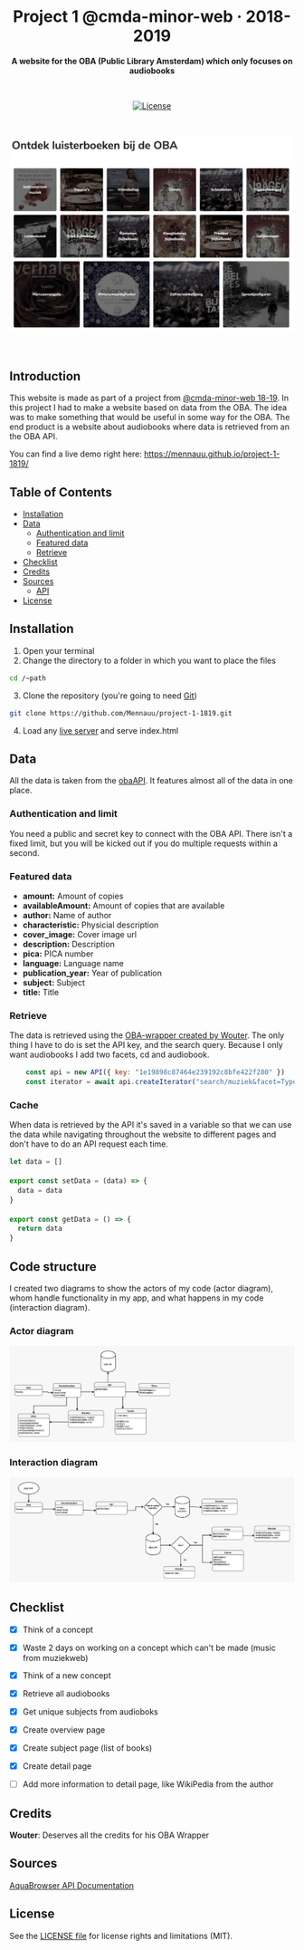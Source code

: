 <h1 align="center">Project 1 @cmda-minor-web · 2018-2019</h1>

<p align="center"><b>A website for the OBA (Public Library Amsterdam) which only focuses on audiobooks</b>
</p>

<br>

<p align="center">
  <a href="https://github.com/Mennauu/project-1-1819/blob/master/LICENSE">
    <img src="https://img.shields.io/badge/license-MIT-brightgreen.svg?style=flat-square" alt="License">
  </a>
</p> 

<br>

![preview](preview.png)

<br>

<!-- ☝️ replace this description with a description of your own work -->
## Introduction
This website is made as part of a project from [@cmda-minor-web 18-19](https://github.com/cmda-minor-web/project-1-1819). In this project I had to make a website based on data from the OBA. The idea was to make something that would be useful in some way for the OBA. The end product is a website about audiobooks where data is retrieved from an the OBA API.

You can find a live demo right here: https://mennauu.github.io/project-1-1819/

<!-- Maybe a table of contents here? 📚 -->
## Table of Contents

- [Installation](#installation)
- [Data](#data)
  - [Authentication and limit](#authentication-and-limit)
  - [Featured data](#featured-data)
  - [Retrieve](#retrieve)
- [Checklist](#checklist)
- [Credits](#credits)
- [Sources](#sources)
  - [API](#api)
- [License](#license)

<!-- How about a section that describes how to install this project? 🤓 -->
## Installation
1. Open your terminal
2. Change the directory to a folder in which you want to place the files
```bash
cd /~path
```
3. Clone the repository (you're going to need [Git](https://www.linode.com/docs/development/version-control/how-to-install-git-on-linux-mac-and-windows/))
```bash
git clone https://github.com/Mennauu/project-1-1819.git
```
4. Load any [live server](https://www.npmjs.com/package/live-server) and serve index.html

<!-- What external data source is featured in your project and what are its properties 🌠 -->
## Data
All the data is taken from the [obaAPI](https://zoeken.oba.nl/api/v1/). It features almost all of the data in one place.

### Authentication and limit
You need a public and secret key to connect with the OBA API. There isn't a fixed limit, but you will be kicked out if you do multiple requests within a second.

### Featured data
- **amount:** Amount of copies
- **availableAmount:** Amount of copies that are available
- **author:** Name of author
- **characteristic:** Physicial description
- **cover_image:** Cover image url
- **description:** Description 
- **pica:** PICA number
- **language:** Language name
- **publication_year:** Year of publication
- **subject:** Subject
- **title:** Title

### Retrieve
The data is retrieved using the [OBA-wrapper created by Wouter](https://github.com/maanlamp/OBA-wrapper). The only thing I have to do is set the API key, and the search query. Because I only want audiobooks I add two facets, cd and audiobook.

```JavaScript
    const api = new API({ key: "1e19898c87464e239192c8bfe422f280" })
    const iterator = await api.createIterator("search/muziek&facet=Type(cd)&facet=Type(audiobook){60}")
```

### Cache
When data is retrieved by the API it's saved in a variable so that we can use the data while navigating throughout the website to different pages and don't have to do an API request each time.

```JavaScript
let data = []

export const setData = (data) => {
  data = data
}

export const getData = () => {
  return data
}
```

## Code structure
I created two diagrams to show the actors of my code (actor diagram), whom handle functionality in my app, and what happens in my code (interaction diagram).

### Actor diagram
![Actor diagram](assets/actor-diagram.png)

### Interaction diagram
![Interaction diagram](assets/interaction-diagram.png)

<!-- Maybe a checklist of done stuff and stuff still on your wishlist? ✅ -->
## Checklist
- [x] Think of a concept
- [x] Waste 2 days on working on a concept which can't be made (music from muziekweb)
- [X] Think of a new concept
- [X] Retrieve all audiobooks
- [X] Get unique subjects from audioboks
- [X] Create overview page
- [X] Create subject page (list of books)
- [X] Create detail page
- [ ] Add more information to detail page, like WikiPedia from the author


<!-- Maybe someone helped me 🤔-->
## Credits
**Wouter**: Deserves all the credits for his OBA Wrapper

<!-- Maybe I used some awesome sources that I can mention 🤔-->
## Sources
[AquaBrowser API Documentation](https://zoeken.oba.nl/api/v1/)

<!-- How about a license here? 📜 (or is it a licence?) 🤷 -->
## License 
See the [LICENSE file](https://github.com/cmda-minor-web/project-1-1819/blob/master/LICENSE) for license rights and limitations (MIT).